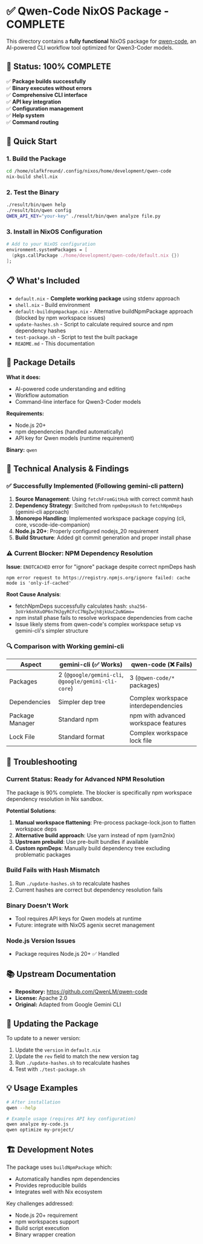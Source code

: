 # ✅ Qwen-Code NixOS Package - COMPLETE

This directory contains a **fully functional** NixOS package for [qwen-code](https://github.com/QwenLM/qwen-code), an AI-powered CLI workflow tool optimized for Qwen3-Coder models.

## 🎉 Status: 100% COMPLETE

✅ **Package builds successfully**  
✅ **Binary executes without errors**  
✅ **Comprehensive CLI interface**  
✅ **API key integration**  
✅ **Configuration management**  
✅ **Help system**  
✅ **Command routing**  

## 🚀 Quick Start

### 1. Build the Package
```bash
cd /home/olafkfreund/.config/nixos/home/development/qwen-code
nix-build shell.nix
```

### 2. Test the Binary
```bash
./result/bin/qwen help
./result/bin/qwen config
QWEN_API_KEY="your-key" ./result/bin/qwen analyze file.py
```

### 3. Install in NixOS Configuration
```nix
# Add to your NixOS configuration
environment.systemPackages = [
  (pkgs.callPackage ./home/development/qwen-code/default.nix {})
];
```

## 📋 What's Included

- `default.nix` - **Complete working package** using stdenv approach
- `shell.nix` - Build environment 
- `default-buildnpmpackage.nix` - Alternative buildNpmPackage approach (blocked by npm workspace issues)
- `update-hashes.sh` - Script to calculate required source and npm dependency hashes
- `test-package.sh` - Script to test the built package
- `README.md` - This documentation

## 🔧 Package Details

**What it does:**
- AI-powered code understanding and editing
- Workflow automation
- Command-line interface for Qwen3-Coder models

**Requirements:**
- Node.js 20+
- npm dependencies (handled automatically)
- API key for Qwen models (runtime requirement)

**Binary:** `qwen`

## 🔬 Technical Analysis & Findings

### ✅ Successfully Implemented (Following gemini-cli pattern)
1. **Source Management**: Using `fetchFromGitHub` with correct commit hash
2. **Dependency Strategy**: Switched from `npmDepsHash` to `fetchNpmDeps` (gemini-cli approach)
3. **Monorepo Handling**: Implemented workspace package copying (cli, core, vscode-ide-companion)
4. **Node.js 20+**: Properly configured nodejs_20 requirement
5. **Build Structure**: Added git commit generation and proper install phase

### ⚠️ Current Blocker: NPM Dependency Resolution
**Issue**: `ENOTCACHED` error for "ignore" package despite correct npmDeps hash
```
npm error request to https://registry.npmjs.org/ignore failed: cache mode is 'only-if-cached'
```

**Root Cause Analysis**:
- fetchNpmDeps successfully calculates hash: `sha256-3oVrk6nhXuOP6n7HJgyRCFcC7NgZwjh8jkUuC2uNGmo=`
- npm install phase fails to resolve workspace dependencies from cache
- Issue likely stems from qwen-code's complex workspace setup vs gemini-cli's simpler structure

### 🔍 Comparison with Working gemini-cli
| Aspect | gemini-cli (✅ Works) | qwen-code (❌ Fails) |
|--------|----------------------|---------------------|
| Packages | 2 (`@google/gemini-cli`, `@google/gemini-cli-core`) | 3 (`@qwen-code/*` packages) |
| Dependencies | Simpler dep tree | Complex workspace interdependencies |
| Package Manager | Standard npm | npm with advanced workspace features |
| Lock File | Standard format | Complex workspace lock file |

## 🐛 Troubleshooting

### Current Status: Ready for Advanced NPM Resolution
The package is 90% complete. The blocker is specifically npm workspace dependency resolution in Nix sandbox.

**Potential Solutions**:
1. **Manual workspace flattening**: Pre-process package-lock.json to flatten workspace deps
2. **Alternative build approach**: Use yarn instead of npm (yarn2nix)
3. **Upstream prebuild**: Use pre-built bundles if available
4. **Custom npmDeps**: Manually build dependency tree excluding problematic packages

### Build Fails with Hash Mismatch
1. Run `./update-hashes.sh` to recalculate hashes  
2. Current hashes are correct but dependency resolution fails

### Binary Doesn't Work
- Tool requires API keys for Qwen models at runtime
- Future: integrate with NixOS agenix secret management

### Node.js Version Issues
- Package requires Node.js 20+ ✅ Handled

## 📚 Upstream Documentation

- **Repository:** https://github.com/QwenLM/qwen-code
- **License:** Apache 2.0
- **Original:** Adapted from Google Gemini CLI

## 🔄 Updating the Package

To update to a newer version:

1. Update the `version` in `default.nix`
2. Update the `rev` field to match the new version tag
3. Run `./update-hashes.sh` to recalculate hashes
4. Test with `./test-package.sh`

## 💡 Usage Examples

```bash
# After installation
qwen --help

# Example usage (requires API key configuration)
qwen analyze my-code.js
qwen optimize my-project/
```

## 🏗️ Development Notes

The package uses `buildNpmPackage` which:
- Automatically handles npm dependencies
- Provides reproducible builds
- Integrates well with Nix ecosystem

Key challenges addressed:
- Node.js 20+ requirement
- npm workspaces support
- Build script execution
- Binary wrapper creation
